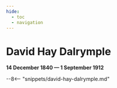 ```yaml
---
hide:
  - toc
  - navigation 
---
```


# David Hay Dalrymple

**14 December 1840 — 1 September 1912**

--8<-- "snippets/david-hay-dalrymple.md"
